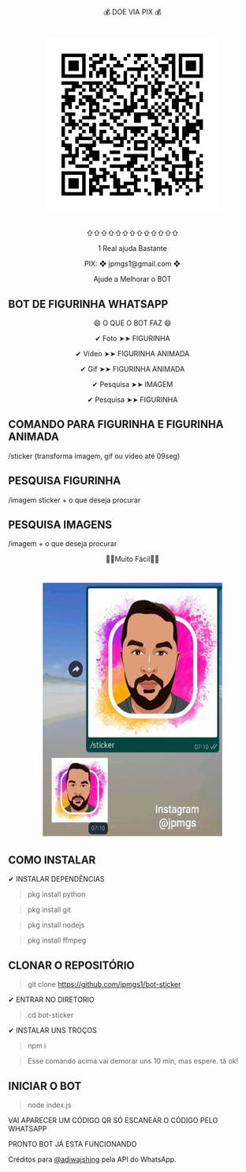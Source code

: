 <p align="center"> 💰 DOE VIA PIX 💰 </p> 
<h1 align="center">
 
![Screenshot_20201227-221721.png](https://raw.githubusercontent.com/jpmgs1/bot-sticker/main/qrcode.png)

</h1>
<p align="center">⇧⇧⇧⇧⇧⇧⇧⇧⇧⇧⇧⇧⇧</p>
<p align="center"> 1 Real ajuda Bastante </p>
<p align="center"> PIX: ❖ jpmgs1@gmail.com ❖ </p>
<p align="center"> Ajude a Melhorar o BOT </p>

## BOT DE FIGURINHA WHATSAPP 

<p align="center">😄 O QUE O BOT FAZ 😄

<p align="center">✔ Foto ➤➤ FIGURINHA</p>
<p align="center">✔ Vídeo ➤➤ FIGURINHA ANIMADA</p>
<p align="center">✔ Gif ➤➤ FIGURINHA ANIMADA</p>
<p align="center">✔ Pesquisa ➤➤ IMAGEM</p>
<p align="center">✔ Pesquisa ➤➤ FIGURINHA</p>

## COMANDO PARA FIGURINHA E FIGURINHA ANIMADA  

/sticker (transforma imagem, gif ou vídeo até 09seg)

## PESQUISA FIGURINHA

/imagem sticker + o que deseja procurar

## PESQUISA IMAGENS 

/imagem + o que deseja procurar 

<p align="center">🔰🔰Muito Fácil🔰🔰</p>
 
<h1 align="center">
 
![Screenshot_20201227-221721.png](https://github.com/jpmgs1/bot-sticker/blob/main/Ex.jpg)

</h1>


 
## COMO INSTALAR 

✔ INSTALAR DEPENDÊNCIAS

> pkg install python

> pkg install git

> pkg install nodejs

>  pkg install ffmpeg

## CLONAR O REPOSITÓRIO

> git clone https://github.com/jpmgs1/bot-sticker

✔ ENTRAR NO DIRETORIO

> cd bot-sticker

✔ INSTALAR UNS TROÇOS

> npm i

> Esse comando acima vai demorar uns 10 min, mas espere. tá ok!


## INICIAR O BOT

>node index.js

VAI APARECER UM CÓDIGO QR SÓ ESCANEAR O CÓDIGO PELO WHATSAPP

PRONTO BOT JÁ ESTA FUNCIONANDO

Créditos para [@adiwajshing](https://github.com/adiwajshing/) pela API do WhatsApp. 
